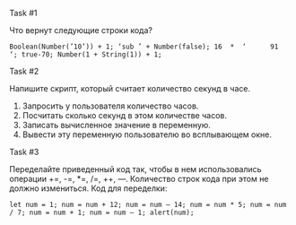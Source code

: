 Task #1

Что вернут следующие строки кода?

`Boolean(Number(’10’)) + 1;
‘sub ’ + Number(false);
16  *  ‘      91    ‘;
true-70;
Number(1 + String(1)) + 1;`

Task #2

Напишите скрипт, который считает количество секунд в часе. 
1) Запросить у пользователя количество часов. 
2) Посчитать сколько секунд в этом количестве часов. 
3) Записать вычисленное значение в переменную. 
4) Вывести эту переменную пользователю во всплывающем окне.


Task #3

Переделайте приведенный код так, чтобы в нем использовались операции +=, -=, *=, /=, ++, —. 
Количество строк кода при этом не должно измениться. 
Код для переделки:

`let num = 1;
num = num + 12;
num = num — 14;
num = num * 5;
num = num / 7;
num = num + 1;
num = num — 1;
alert(num);`
